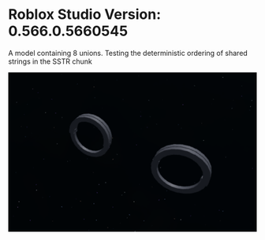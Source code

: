 # Roblox Studio Version: 0.566.0.5660545

A model containing 8 unions.
Testing the deterministic ordering of shared strings in the SSTR chunk

![expected output](expected.png)